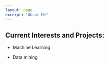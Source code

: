 ```yaml
---
layout: page
excerpt: "About Me"
---
```



## Current Interests and Projects:

- Machine Learning

- Data mining 
